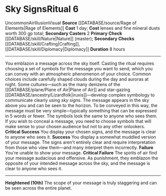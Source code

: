 ﻿---
area: null
cost: lenses and fine mineral dusts worth 300 gp total
duration: 8 hours
element: Air
heighten: 10th
heighten_level: 6, 10
id: '102'
level: '6'
name: Sky Signs
primary_check: '[[DATABASE/skill/Nature|Nature]] (master)'
range: null
rarity: Uncommon
requirement: null
rus_type_level: null
school: Illusion
secondary_casters: '2'
secondary_check: '[[DATABASE/skill/Crafting|Crafting]] , [[DATABASE/skill/Diplomacy|Diplomacy]]'
source: '[[DATABASE/source/Rage of Elements|Rage of Elements]]'
target: null
trait:
- '[[DATABASE/trait/Air|Air]]'
- '[[DATABASE/trait/Illusion|Illusion]]'
- '[[DATABASE/trait/Uncommon|Uncommon]]'
- '[[DATABASE/trait/Visual|Visual]]'
type: Ritual

---
# Sky Signs<span class="item-type">Ritual 6</span>

<span class="trait-uncommon item-trait">Uncommon</span><span class="item-trait">Air</span><span class="item-trait">Illusion</span><span class="item-trait">Visual</span>
**Source** [[DATABASE/source/Rage of Elements|Rage of Elements]]
**Cast** 1 day; **Cost** lenses and fine mineral dusts worth 300 gp total; **Secondary Casters** 2
**Primary Check** [[DATABASE/skill/Nature|Nature]] (master); **Secondary Checks** [[DATABASE/skill/Crafting|Crafting]], [[DATABASE/skill/Diplomacy|Diplomacy]]
**Duration** 8 hours

---
You emblazon a message across the sky itself. Casting the ritual requires choosing a set of symbols for the message you want to send, which you can convey with an atmospheric phenomenon of your choice. Common choices include carefully shaped clouds during the day and auroras at night. Some cultures—such as the many denizens of the [[DATABASE/plane/Plane of Air|Plane of Air]] and star-gazing [[DATABASE/ancestry/Lizardfolk|iruxis]]—develop complex symbology to communicate clearly using _sky signs_.
 The message appears in the sky above you and can be seen to the horizon. To be conveyed in this way, the message must be very simple—typically something that can be expressed in 5 words or fewer. The symbols look the same to anyone who sees them. If you wish to conceal a message, you need to choose symbols that will make sense to your chosen audience but not to any other onlookers.
**Critical Success** You display your chosen signs, and the message is clear to anyone who sees it.
**Success** You display a somewhat muddled version of your message. The signs aren't entirely clear and require interpretation from those who view them—and many interpret them incorrectly.
**Failure** You're unable to show your message.
**Critical Failure** The spirits of air find your message audacious and offensive. As punishment, they emblazon the opposite of your intended message across the sky, and the message is clear to anyone who sees it.

---
**Heightened (10th)** The scope of your message is truly staggering and can be seen across the entire planet.